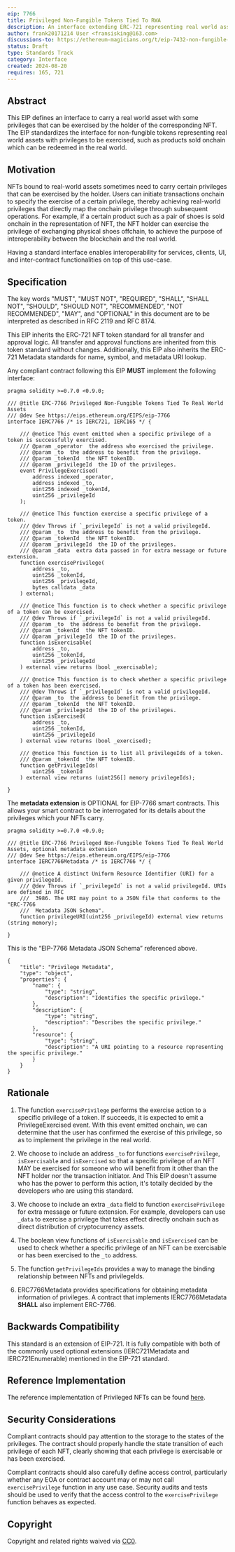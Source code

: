 ```yaml
---
eip: 7766
title: Privileged Non-Fungible Tokens Tied To RWA
description: An interface extending ERC-721 representing real world assets that users can exercise privileges with NFTs.
author: frank20171214 User <fransisking@163.com>
discussions-to: https://ethereum-magicians.org/t/eip-7432-non-fungible-token-roles/15298
status: Draft
type: Standards Track
category: Interface
created: 2024-08-20
requires: 165, 721
---
```


## Abstract

This EIP defines an interface to carry a real world asset with some privileges that can be exercised by the holder of the corresponding NFT. The EIP standardizes the interface for non-fungible tokens representing real world assets with privileges to be exercised, such as products sold onchain which can be redeemed in the real world.

## Motivation

NFTs bound to real-world assets sometimes need to carry certain privileges that can be exercised by the holder. Users can initiate transactions onchain to specify the exercise of a certain privilege, thereby achieving real-world privileges that directly map the onchain privilege through subsequent operations. For example, if a certain product such as a pair of shoes is sold onchain in the representation of NFT, the NFT holder can exercise the privilege of exchanging physical shoes offchain, to achieve the purpose of interoperability between the blockchain and the real world.

Having a standard interface enables interoperability for services, clients, UI, and inter-contract functionalities on top of this use-case.

## Specification

The key words "MUST", "MUST NOT", "REQUIRED", "SHALL", "SHALL NOT", "SHOULD", "SHOULD NOT", "RECOMMENDED", "NOT RECOMMENDED", "MAY", and "OPTIONAL" in this document are to be interpreted as described in RFC 2119 and RFC 8174.

This EIP inherits the ERC-721 NFT token standard for all transfer and approval logic. All transfer and approval functions are inherited from this token standard without changes. Additionally, this EIP also inherits the ERC-721 Metadata standards for name, symbol, and metadata URI lookup.

Any compliant contract following this EIP **MUST** implement the following interface:

```
pragma solidity >=0.7.0 <0.9.0;

/// @title ERC-7766 Privileged Non-Fungible Tokens Tied To Real World Assets
/// @dev See https://eips.ethereum.org/EIPS/eip-7766
interface IERC7766 /* is IERC721, IERC165 */ {

    /// @notice This event emitted when a specific privilege of a token is successfully exercised.
    /// @param _operator  the address who exercised the privilege.
    /// @param _to  the address to benefit from the privilege.
    /// @param _tokenId  the NFT tokenID.
    /// @param _privilegeId  the ID of the privileges.
    event PrivilegeExercised(
        address indexed _operator,
        address indexed _to,
        uint256 indexed _tokenId,
        uint256 _privilegeId
    );

    /// @notice This function exercise a specific privilege of a token.
    /// @dev Throws if `_privilegeId` is not a valid privilegeId.
    /// @param _to  the address to benefit from the privilege.
    /// @param _tokenId  the NFT tokenID.
    /// @param _privilegeId  the ID of the privileges.
    /// @param _data  extra data passed in for extra message or future extension.
    function exercisePrivilege(
        address _to,
        uint256 _tokenId,
        uint256 _privilegeId,
        bytes calldata _data
    ) external;

    /// @notice This function is to check whether a specific privilege of a token can be exercised.
    /// @dev Throws if `_privilegeId` is not a valid privilegeId.
    /// @param _to  the address to benefit from the privilege.
    /// @param _tokenId  the NFT tokenID.
    /// @param _privilegeId  the ID of the privileges.
    function isExercisable(
        address _to,
        uint256 _tokenId,
        uint256 _privilegeId
    ) external view returns (bool _exercisable);

    /// @notice This function is to check whether a specific privilege of a token has been exercised.
    /// @dev Throws if `_privilegeId` is not a valid privilegeId.
    /// @param _to  the address to benefit from the privilege.
    /// @param _tokenId  the NFT tokenID.
    /// @param _privilegeId  the ID of the privileges.
    function isExercised(
        address _to,
        uint256 _tokenId,
        uint256 _privilegeId
    ) external view returns (bool _exercised);

    /// @notice This function is to list all privilegeIds of a token.
    /// @param _tokenId  the NFT tokenID.
    function getPrivilegeIds(
        uint256 _tokenId
    ) external view returns (uint256[] memory privilegeIds);

}
```

The **metadata extension** is OPTIONAL for EIP-7766 smart contracts. This allows your smart contract to be interrogated for its details about the privileges which your NFTs carry.

```
pragma solidity >=0.7.0 <0.9.0;

/// @title ERC-7766 Privileged Non-Fungible Tokens Tied To Real World Assets, optional metadata extension
/// @dev See https://eips.ethereum.org/EIPS/eip-7766
interface IERC7766Metadata /* is IERC7766 */ {

    /// @notice A distinct Uniform Resource Identifier (URI) for a given privilegeId.
    /// @dev Throws if `_privilegeId` is not a valid privilegeId. URIs are defined in RFC
    ///  3986. The URI may point to a JSON file that conforms to the "ERC-7766
    ///  Metadata JSON Schema".
    function privilegeURI(uint256 _privilegeId) external view returns (string memory);

}
```

This is the “EIP-7766 Metadata JSON Schema” referenced above.
```
{
    "title": "Privilege Metadata",
    "type": "object",
    "properties": {
        "name": {
            "type": "string",
            "description": "Identifies the specific privilege."
        },
        "description": {
            "type": "string",
            "description": "Describes the specific privilege."
        },
        "resource": {
            "type": "string",
            "description": "A URI pointing to a resource representing the specific privilege."
        }
    }
}
```

## Rationale

1. The function `exercisePrivilege` performs the exercise action to a specific privilege of a token. If succeeds, it is expected to emit a PrivilegeExercised event. With this event emitted onchain, we can determine that the user has confirmed the exercise of this privilege, so as to implement the privilege in the real world.

2. We choose to include an address `_to` for functions `exercisePrivilege`, `isExercisable` and `isExercised` so that a specific privilege of an NFT MAY be exercised for someone who will benefit from it other than the NFT holder nor the transaction initiator. And This EIP doesn't assume who has the power to perform this action, it's totally decided by the developers who are using this standard.

3. We choose to include an extra `_data` field to function `exercisePrivilege` for extra message or future extension. For example, developers can use `_data` to exercise a privilege that takes effect directly onchain such as direct distribution of cryptocurrency assets.

4. The boolean view functions of `isExercisable` and `isExercised` can be used to check whether a specific privilege of an NFT can be exercisable or has been exercised to the `_to` address.

5. The function `getPrivilegeIds` provides a way to manage the binding relationship between NFTs and privilegeIds.

6. ERC7766Metadata provides specifications for obtaining metadata information of privileges. A contract that implements IERC7766Metadata **SHALL** also implement ERC-7766.

## Backwards Compatibility

This standard is an extension of EIP-721. It is fully compatible with both of the commonly used optional extensions (IERC721Metadata and IERC721Enumerable) mentioned in the EIP-721 standard.

## Reference Implementation

The reference implementation of Privileged NFTs can be found [here](https://github.com/Mint-Blockchain/ERC7766-example/blob/main/src/example/ERC7766Example.sol).

## Security Considerations

Compliant contracts should pay attention to the storage to the states of the privileges. The contract should properly handle the state transition of each privilege of each NFT, clearly showing that each privilege is exercisable or has been exercised.

Compliant contracts should also carefully define access control, particularly whether any EOA or contract account may or may not call `exercisePrivilege` function in any use case. Security audits and tests should be used to verify that the access control to the `exercisePrivilege` function behaves as expected.

## Copyright

Copyright and related rights waived via [CC0](../LICENSE.md).
